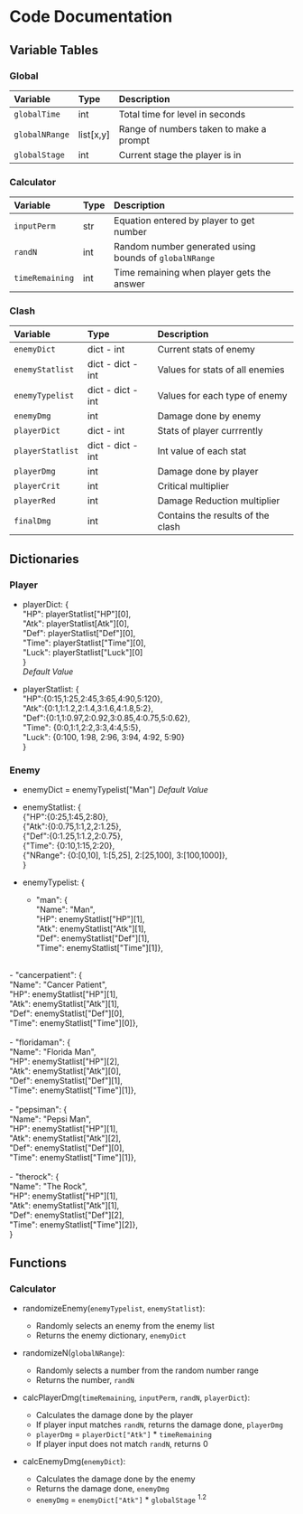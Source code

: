 # Code Documentation

## Variable Tables

### Global
| Variable        | Type              | Description   |
| :-------------- | :---------------- | :-----------  |
| `globalTime`    | int               | Total time for level in seconds|
| `globalNRange`  | list[x,y]         | Range of numbers taken to make a prompt |
| `globalStage`   | int               | Current stage the player is in |
### Calculator
| Variable        | Type              | Description   |
| :-------------- | :---------------- | :-----------  |
| `inputPerm`    | str               | Equation entered by player to get number |
| `randN`    | int               | Random number generated using bounds of `globalNRange` |
| `timeRemaining`    | int               | Time remaining when player gets the answer |

### Clash

| Variable        | Type              | Description   | 
| :-------------- | :---------------- | :-----------  |
| `enemyDict`     | dict - int        | Current stats of enemy |
| `enemyStatlist` | dict - dict - int | Values for stats of all enemies |
| `enemyTypelist` | dict - dict - int | Values for each type of enemy |
| `enemyDmg`      | int               | Damage done by enemy |
| `playerDict`    | dict - int        | Stats of player currrently |
| `playerStatlist`|dict - dict - int  | Int value of each stat |
| `playerDmg`     | int               | Damage done by player |
| `playerCrit`          | int               | Critical multiplier |
| `playerRed`          | int               | Damage Reduction multiplier |
| `finalDmg` | int               | Contains the results of the clash |

## Dictionaries

### Player

- playerDict: 
{<br>
"HP": playerStatlist["HP"][0], <br>
"Atk": playerStatlist[Atk"][0], <br>
"Def": playerStatlist["Def"][0], <br>
"Time": playerStatlist["Time"][0], <br>
"Luck": playerStatlist["Luck"][0]<br>} <br><i> Default Value </i> <br>

- playerStatlist:
{<br>
"HP":{0:15,1:25,2:45,3:65,4:90,5:120}, <br>
"Atk":{0:1,1:1.2,2:1.4,3:1.6,4:1.8,5:2}, <br>
"Def":{0:1,1:0.97,2:0.92,3:0.85,4:0.75,5:0.62}, <br>
"Time": {0:0,1:1,2:2,3:3,4:4,5:5}, <br>
"Luck": {0:100, 1:98, 2:96, 3:94, 4:92, 5:90}
<br>}

### Enemy
- enemyDict = 
     enemyTypelist["Man"] <i> Default Value </i> <br>

- enemyStatlist:
     {<br>
     {"HP":{0:25,1:45,2:80},
     <br>
     {"Atk":{0:0.75,1:1,2,2:1.25},
     <br>
     {"Def":{0:1.25,1:1.2,2:0.75},
     <br>
     {"Time": {0:10,1:15,2:20},
     <br>
     {"NRange": {0:[0,10], 1:[5,25], 2:[25,100], 3:[100,1000]},
     <br>
     }

- enemyTypelist:
{<br>
     - "man": {<br>
        "Name": "Man",<br>
        "HP": enemyStatlist["HP"][1],<br>
        "Atk": enemyStatlist["Atk"][1],<br>
        "Def": enemyStatlist["Def"][1],<br>
        "Time": enemyStatlist["Time"][1]},<br>
<br>
     - "cancerpatient": {<br>
     "Name": "Cancer Patient",<br>
     "HP": enemyStatlist["HP"][1],<br>
     "Atk": enemyStatlist["Atk"][1],<br>
     "Def": enemyStatlist["Def"][0],<br>
     "Time": enemyStatlist["Time"][0]},<br>
<br>
     - "floridaman": {<br>
     "Name": "Florida Man",<br>
     "HP": enemyStatlist["HP"][2],<br>
     "Atk": enemyStatlist["Atk"][0],<br>
     "Def": enemyStatlist["Def"][1],<br>
     "Time": enemyStatlist["Time"][1]},<br>
<br>
     - "pepsiman": {<br>
     "Name": "Pepsi Man",<br>
     "HP": enemyStatlist["HP"][1],<br>
     "Atk": enemyStatlist["Atk"][2],<br>
     "Def": enemyStatlist["Def"][0],<br>
     "Time": enemyStatlist["Time"][1]},<br>
<br>
     - "therock": {<br>
     "Name": "The Rock",<br>
     "HP": enemyStatlist["HP"][1],<br>
     "Atk": enemyStatlist["Atk"][1],<br>
     "Def": enemyStatlist["Def"][2],<br>
     "Time": enemyStatlist["Time"][2]},
<br>
}

## Functions

### Calculator

- randomizeEnemy(`enemyTypelist`, `enemyStatlist`):
    - Randomly selects an enemy from the enemy list
    - Returns the enemy dictionary, `enemyDict`

- randomizeN(`globalNRange`):
     - Randomly selects a number from the random number range
     - Returns the number, `randN`

- calcPlayerDmg(`timeRemaining`, `inputPerm`, `randN`, `playerDict`):
     - Calculates the damage done by the player
     - If player input matches `randN`, returns the damage done, `playerDmg`
     - `playerDmg` = `playerDict["Atk"]` * `timeRemaining`
     - If player input does not match `randN`, returns 0

- calcEnemyDmg(`enemyDict`):
     - Calculates the damage done by the enemy
     - Returns the damage done, `enemyDmg`
     - `enemyDmg` = `enemyDict["Atk"]` * `globalStage` <sup> 1.2 </sup>

